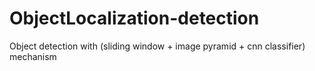 # ObjectLocalization-detection
Object detection with (sliding window + image pyramid + cnn classifier) mechanism
